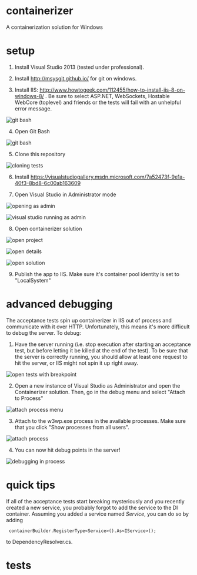 containerizer
=============

A containerization solution for Windows

setup
=====
1) Install Visual Studio 2013 (tested under professional).

2) Install http://msysgit.github.io/ for git on windows.

3) Install IIS: http://www.howtogeek.com/112455/how-to-install-iis-8-on-windows-8/ . Be sure to select ASP.NET, WebSockets, Hostable WebCore (toplevel) and friends or the tests will fail with an unhelpful error message.

![git bash](https://github.com/pivotal-cf-experimental/containerizer/blob/master/README_images/iis_options.png)

4) Open Git Bash

![git bash](https://github.com/pivotal-cf-experimental/containerizer/blob/master/README_images/git_bash.png)

5) Clone this repository

![cloning](https://github.com/pivotal-cf-experimental/containerizer/blob/master/README_images/cloning.png)
tests

6) Install https://visualstudiogallery.msdn.microsoft.com/7a52473f-9e1a-40f3-8bd8-6c00ab163609

7) Open Visual Studio in Administrator mode

![opening as admin](https://github.com/pivotal-cf-experimental/containerizer/blob/master/README_images/open_as_admin.png)

![visual studio running as admin](https://github.com/pivotal-cf-experimental/containerizer/blob/master/README_images/showing_vs_running_as_admin.png)

8) Open containerizer solution

![open project](https://github.com/pivotal-cf-experimental/containerizer/blob/master/README_images/open_project.png)

![open details](https://github.com/pivotal-cf-experimental/containerizer/blob/master/README_images/open_details.png)

![open solution](https://github.com/pivotal-cf-experimental/containerizer/blob/master/README_images/open_solution.png)

9) Publish the app to IIS. Make sure it's container pool identity is set to "LocalSystem"

advanced debugging
==================

The acceptance tests spin up containerizer in IIS out of process and communicate with it over HTTP. Unfortunately, this means it's more difficult to debug the server. To debug:

1) Have the server running (i.e. stop execution after starting an acceptance test, but before letting it be killed at the end of the test). To be sure that the server is correctly running, you should allow at least one request to hit the server, or IIS might not spin it up right away.

![open tests with breakpoint](https://github.com/pivotal-cf-experimental/containerizer/blob/master/README_images/open_tests_with_breakpoint.png)

2) Open a new instance of Visual Studio as Administrator and open the Containerizer solution. Then, go in the debug menu and select "Attach to Process"

![attach process menu](https://github.com/pivotal-cf-experimental/containerizer/blob/master/README_images/attach_to_process_menu.png)

3) Attach to the w3wp.exe process in the available processes. Make sure that you click "Show processes from all users".

![attach process](https://github.com/pivotal-cf-experimental/containerizer/blob/master/README_images/attach_process.png)

4) You can now hit debug points in the server!

![debugging in process](https://github.com/pivotal-cf-experimental/containerizer/blob/master/README_images/debugging_in_process.png)


quick tips
==========

If all of the acceptance tests start breaking mysteriously and you recently created a new service, you probably forgot to add the service to the DI container. Assuming you added a service named *Service*, you can do so by adding

     containerBuilder.RegisterType<Service>().As<IService>();

to DependencyResolver.cs.

tests
=====


